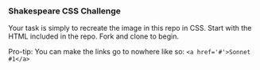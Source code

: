 ### Shakespeare CSS Challenge

Your task is simply to recreate the image in this repo in CSS. Start with the HTML included in the repo. Fork and clone to begin.

Pro-tip: You can make the links go to nowhere like so: `<a href='#'>Sonnet #1</a>`

